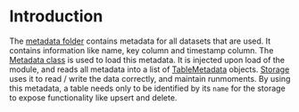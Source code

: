 # Introduction
The [metadata folder](/bunq_ynab_connect/metadata) contains metadata for all datasets that are used. It contains information like name, key column and timestamp column. The [Metadata class](/bunq_ynab_connect/data/metadata.py) is used to load this metadata. It is injected upon load of the module, and reads all metadata into a list of [TableMetadata](/bunq_ynab_connect/data/table_metadata.py) objects. [Storage](/bunq_ynab_connect/data/storage) uses it to read / write the data correctly, and maintain runmoments. By using this metadata, a table needs only to be identified by its `name` for the storage to expose functionality like upsert and delete. 
